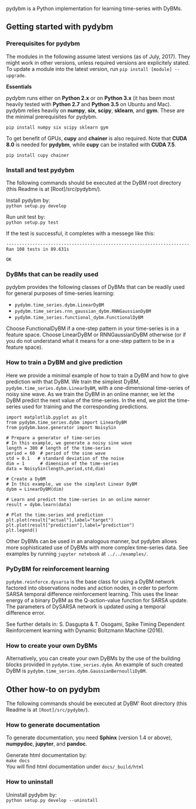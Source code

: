 pydybm is a Python implementation for learning time-series with DyBMs.

## Getting started with pydybm

### Prerequisites for pydybm


The modules in the following assume latest versions (as of July, 2017).  They might work in other versions, unless required versions are explicitely stated.  To update a module into the latest version, run `pip install [module] --upgrade`.

**Essentials**

pydybm runs either on __Python 2.x__ or on __Python 3.x__ (it has been most heavily tested with __Python 2.7__ and __Python 3.5__ on Ubuntu and Mac).  pydybm relies heavily on __numpy__, __six__, __scipy__, __sklearn__, and __gym__.  These are the minimal prerequisites for pydybm.

`pip install numpy six scipy sklearn gym`

To get benefit of GPUs, __cupy__ and __chainer__ is also required.  Note that __CUDA 8.0__ is needed for __pydybm__, while __cupy__ can be installed with __CUDA 7.5__.

`pip install cupy chainer`


### Install and test pydybm

The following commands should be executed at the DyBM root directory (this Readme is at [Root]/src/pydybm/).

Install pydybm by:  
`python setup.py develop`

Run unit test by:  
`python setup.py test`

If the test is successful, it completes with a messege like this:
```
----------------------------------------------------------------------
Ran 108 tests in 89.631s

OK
```


### DyBMs that can be readily used

pydybm provides the following classes of DyBMs that can be readily used for general purposes of time-series learning:

- `pydybm.time_series.dybm.LinearDyBM`  
- `pydybm.time_series.rnn_gaussian_dybm.RNNGaussianDyBM`  
- `pydybm.time_series.functional_dybm.FunctionalDyBM`  

Choose FunctionalDyBM if a one-step pattern in your time-series is in a feature space.  Choose LinearDyBM or RNNGaussianDyBM otherwise (or if you do not understand what it means for a one-step pattern to be in a feature space).

### How to train a DyBM and give prediction

Here we provide a minimal example of how to train a DyBM and how to give prediction with that DyBM.  We train the simplest DyBM, `pydybm.time_series.dybm.LinearDyBM`, with a one-dimensional time-series of noisy sine wave.  As we train the DyBM in an online manner, we let the DyBM predict the next value of the time-series.  In the end, we plot the time-series used for training and the corresponding predictions.

```
import matplotlib.pyplot as plt
from pydybm.time_series.dybm import LinearDyBM
from pydybm.base.generator import NoisySin

# Prepare a generator of time-series
# In this example, we generate a noisy sine wave
length = 300 # length of the time-series
period = 60  # period of the sine wave
std = 0.1   # standard deviation of the noise
dim = 1      # dimension of the time-series
data = NoisySin(length,period,std,dim)

# Create a DyBM
# In this example, we use the simplest Linear DyBM
dybm = LinearDyBM(dim)

# Learn and predict the time-series in an online manner
result = dybm.learn(data)

# Plot the time-series and prediction
plt.plot(result["actual"],label="target")
plt.plot(result["prediction"],label="prediction")
plt.legend()
```

Other DyBMs can be used in an analogous manner, but pydybm allows more sophisticated use of DyBMs with more complex time-series data.  See examples by running `jupyter notebook` at `../../examples/`.

### PyDyBM for reinforcement learning

`pydybm.reinforce.dysarsa` is the base class for using a DyBM network factored into observations nodes and action nodes, in order to perform SARSA temporal difference reinforcement learning. This uses the linear energy of a binary DyBM as the Q-action-value function for SARSA update. The parameters of DySARSA network is updated using a temporal difference error. 

See further details in: S. Dasgupta & T. Osogami, Spike Timing Dependent Reinforcement learning with Dynamic Boltzmann Machine (2016).

### How to create your own DyBMs

Alternatively, you can create your own DyBMs by the use of the building blocks provided in `pydybm.time_series.dybm`.  An example of such created DyBM is `pydybm.time_series.dybm.GaussianBernoulliDyBM`.


## Other how-to on pydybm

The following commands should be executed at DyBM' Root directory (this Readme is at `[Root]/src/pydybm/`).

### How to generate documentation

To generate documentation, you need __Sphinx__ (version 1.4 or above), __numpydoc__, __jupyter__, and __pandoc__.

Generate html documentation by:  
`make docs`  
You will find html documentation under `docs/_build/html`


### How to uninstall

Uninstall pydybm by:  
`python setup.py develop --uninstall`


